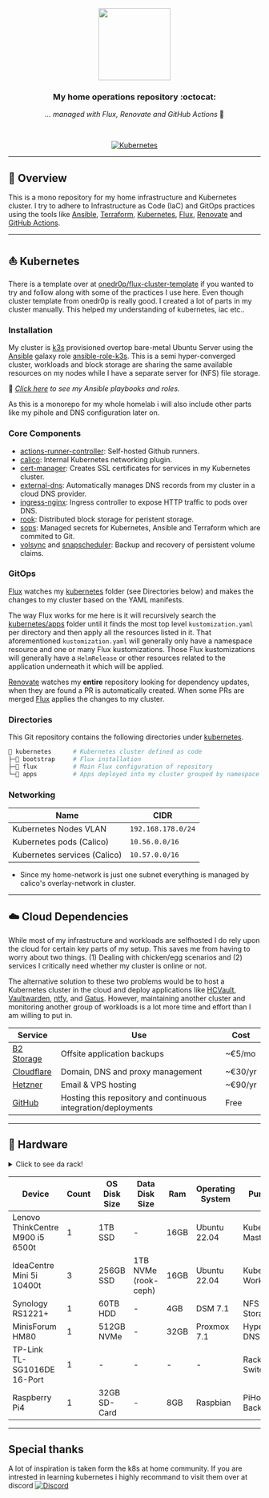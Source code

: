 <div align="center">

<img src="https://camo.githubusercontent.com/5b298bf6b0596795602bd771c5bddbb963e83e0f/68747470733a2f2f692e696d6775722e636f6d2f7031527a586a512e706e67" align="center" width="144px" height="144px"/>

### My home operations repository :octocat:

_... managed with Flux, Renovate and GitHub Actions_ 🤖

</div>

<br/>

<div align="center">

[![Kubernetes](https://img.shields.io/badge/v1.26-blue?style=for-the-badge&logo=kubernetes&logoColor=white)](https://k3s.io/)

</div>


---

## 📖 Overview

This is a mono repository for my home infrastructure and Kubernetes cluster. I try to adhere to Infrastructure as Code (IaC) and GitOps practices using the tools like [Ansible](https://www.ansible.com/), [Terraform](https://www.terraform.io/), [Kubernetes](https://kubernetes.io/), [Flux](https://github.com/fluxcd/flux2), [Renovate](https://github.com/renovatebot/renovate) and [GitHub Actions](https://github.com/features/actions).

---

## ⛵ Kubernetes

There is a template over at [onedr0p/flux-cluster-template](https://github.com/onedr0p/flux-cluster-template) if you wanted to try and follow along with some of the practices I use here. Even though cluster template from onedr0p is really good. I created a lot of parts in my cluster manually. This helped my understanding of kubernetes, iac etc..


### Installation

My cluster is [k3s](https://k3s.io/) provisioned overtop bare-metal Ubuntu Server using the [Ansible](https://www.ansible.com/) galaxy role [ansible-role-k3s](https://github.com/PyratLabs/ansible-role-k3s). This is a semi hyper-converged cluster, workloads and block storage are sharing the same available resources on my nodes while I have a separate server for (NFS) file storage.

🔸 _[Click here](./provision/kubernetes/servers/) to see my Ansible playbooks and roles._

As this is a monorepo for my whole homelab i will also include other parts like my pihole and DNS configuration later on. 


### Core Components

- [actions-runner-controller](https://github.com/actions/actions-runner-controller): Self-hosted Github runners.
- [calico](https://github.com/projectcalico/calico): Internal Kubernetes networking plugin.
- [cert-manager](https://cert-manager.io/docs/): Creates SSL certificates for services in my Kubernetes cluster.
- [external-dns](https://github.com/kubernetes-sigs/external-dns): Automatically manages DNS records from my cluster in a cloud DNS provider.
- [ingress-nginx](https://github.com/kubernetes/ingress-nginx/): Ingress controller to expose HTTP traffic to pods over DNS.
- [rook](https://github.com/rook/rook): Distributed block storage for peristent storage.
- [sops](https://toolkit.fluxcd.io/guides/mozilla-sops/): Managed secrets for Kubernetes, Ansible and Terraform which are commited to Git.
- [volsync](https://github.com/backube/volsync) and [snapscheduler](https://github.com/backube/snapscheduler): Backup and recovery of persistent volume claims.


### GitOps

[Flux](https://github.com/fluxcd/flux2) watches my [kubernetes](./kubernetes/) folder (see Directories below) and makes the changes to my cluster based on the YAML manifests.

The way Flux works for me here is it will recursively search the [kubernetes/apps](./kubernetes/apps) folder until it finds the most top level `kustomization.yaml` per directory and then apply all the resources listed in it. That aforementioned `kustomization.yaml` will generally only have a namespace resource and one or many Flux kustomizations. Those Flux kustomizations will generally have a `HelmRelease` or other resources related to the application underneath it which will be applied.

[Renovate](https://github.com/renovatebot/renovate) watches my **entire** repository looking for dependency updates, when they are found a PR is automatically created. When some PRs are merged [Flux](https://github.com/fluxcd/flux2) applies the changes to my cluster.

### Directories

This Git repository contains the following directories under [kubernetes](./kubernetes/).

```sh
📁 kubernetes      # Kubernetes cluster defined as code
├─📁 bootstrap     # Flux installation
├─📁 flux          # Main Flux configuration of repository
└─📁 apps          # Apps deployed into my cluster grouped by namespace (see below)
```


### Networking

| Name                                          | CIDR              |
|-----------------------------------------------|-------------------|
| Kubernetes Nodes VLAN                         | `192.168.178.0/24`|
| Kubernetes pods (Calico)                      | `10.56.0.0/16`    |
| Kubernetes services (Calico)                  | `10.57.0.0/16`    |

- Since my home-network is just one subnet everything is managed by calico's overlay-network in cluster.

---

## ☁️ Cloud Dependencies

While most of my infrastructure and workloads are selfhosted I do rely upon the cloud for certain key parts of my setup. This saves me from having to worry about two things. (1) Dealing with chicken/egg scenarios and (2) services I critically need whether my cluster is online or not.

The alternative solution to these two problems would be to host a Kubernetes cluster in the cloud and deploy applications like [HCVault](https://www.vaultproject.io/), [Vaultwarden](https://github.com/dani-garcia/vaultwarden), [ntfy](https://ntfy.sh/), and [Gatus](https://gatus.io/). However, maintaining another cluster and monitoring another group of workloads is a lot more time and effort than I am willing to put in.

| Service                                         | Use                                                               | Cost           |
|-------------------------------------------------|-------------------------------------------------------------------|----------------|
| [B2 Storage](https://www.backblaze.com/b2)      | Offsite application backups                                       | ~€5/mo         |
| [Cloudflare](https://www.cloudflare.com/)       | Domain, DNS and proxy management                                  | ~€30/yr        |
| [Hetzner](https://Hetner.com/)                  | Email & VPS hosting                                               | ~€90/yr        |
| [GitHub](https://github.com/)                   | Hosting this repository and continuous integration/deployments    | Free           |

---

## 🔧 Hardware

<details>
  <summary>Click to see da rack!</summary>

  <img src="https://user-images.githubusercontent.com/71972864/225144867-8657dd4e-09fb-4f39-9a2a-9945a1c20a30.png" align="center" width="200px" alt="rack"/>
</details>

| Device                           | Count | OS Disk Size | Data Disk Size              | Ram  | Operating System | Purpose             |
|----------------------------------|-------|--------------|-----------------------------|------|------------------|---------------------|
| Lenovo ThinkCentre M900 i5 6500t | 1     | 1TB SSD      | -                           | 16GB | Ubuntu 22.04     | Kubernetes Masters  |
| IdeaCentre Mini 5i 10400t        | 3     | 256GB SSD    | 1TB NVMe (rook-ceph)        | 16GB | Ubuntu 22.04     | Kubernetes Worker   |
| Synology RS1221+                 | 1     | 60TB HDD     | -                           | 4GB  | DSM 7.1          | NFS Storage         |
| MinisForum HM80                  | 1     | 512GB NVMe   | -                           | 32GB | Proxmox 7.1      | Hypervisor DNS etc. |
| TP-Link TL-SG1016DE 16-Port      | 1     | -            | -                           | -    | -                | Rack-Switch         |
| Raspberry Pi4                    | 1     | 32GB SD-Card | -                           | 8GB  | Raspbian         | PiHole & Backupsvc  |

---

## Special thanks
A lot of inspiration is taken form the k8s at home community. If you are intrested in learning kubernetes i highly recommand to visit them over at discord
[![Discord](https://img.shields.io/discord/673534664354430999?style=for-the-badge&label&logo=discord&logoColor=white&color=blue)](https://discord.gg/k8s-at-home)
